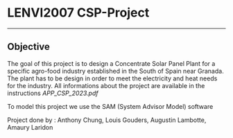 # LENVI2007 CSP-Project
---

## Objective

The goal of this project is to design a Concentrate Solar Panel Plant for a specific agro-food industry established in the South of Spain near Granada. The plant has to be design in order to meet the electricity and heat needs for the industry.
All informations about the project are available in the instructions *APP_CSP_2023.pdf*

To model this project we use the SAM (System Advisor Model) software

Project done by : Anthony Chung, Louis Gouders, Augustin Lambotte, Amaury Laridon 


